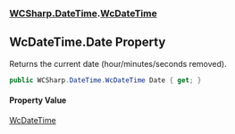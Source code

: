 ### [WCSharp.DateTime](WCSharp.DateTime.md 'WCSharp.DateTime').[WcDateTime](WCSharp.DateTime.WcDateTime.md 'WCSharp.DateTime.WcDateTime')

## WcDateTime.Date Property

Returns the current date (hour/minutes/seconds removed).

```csharp
public WCSharp.DateTime.WcDateTime Date { get; }
```

#### Property Value
[WcDateTime](WCSharp.DateTime.WcDateTime.md 'WCSharp.DateTime.WcDateTime')